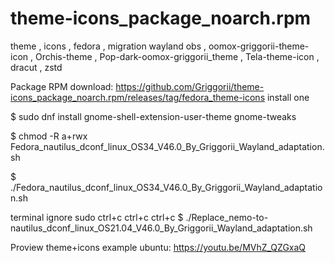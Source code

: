 # theme-icons_package_noarch.rpm
theme , icons , fedora , migration wayland obs , oomox-griggorii-theme-icon , Orchis-theme , Pop-dark-oomox-griggorii_theme , Tela-theme-icon , dracut , zstd 

Package RPM download: https://github.com/Griggorii/theme-icons_package_noarch.rpm/releases/tag/fedora_theme-icons install one

$ sudo dnf install gnome-shell-extension-user-theme gnome-tweaks

$ chmod -R a+rwx Fedora_nautilus_dconf_linux_OS34_V46.0_By_Griggorii_Wayland_adaptation.sh

$ ./Fedora_nautilus_dconf_linux_OS34_V46.0_By_Griggorii_Wayland_adaptation.sh

terminal ignore sudo ctrl+c ctrl+c ctrl+c $ ./Replace_nemo-to-nautilus_dconf_linux_OS21.04_V46.0_By_Griggorii_Wayland_adaptation.sh

Proview theme+icons example ubuntu: https://youtu.be/MVhZ_QZGxaQ
